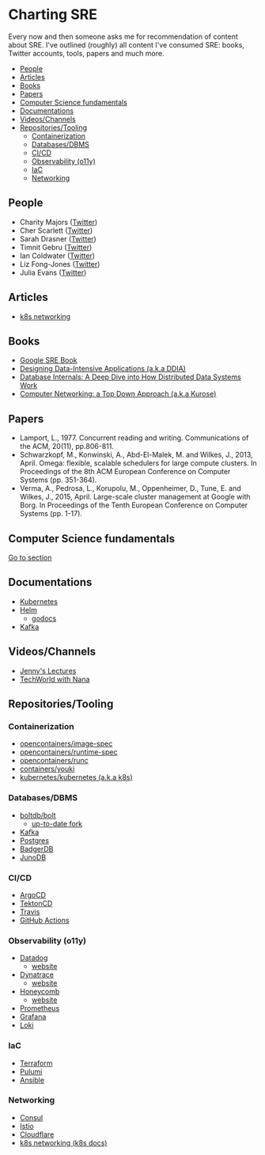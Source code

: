 <h1>Charting SRE</h1>
Every now and then someone asks me for recommendation of content about SRE.
I've outlined (roughly) all content I've consumed SRE: books, Twitter accounts, tools, papers and much more.

- [People](#people)
- [Articles](#articles)
- [Books](#books)
- [Papers](#papers)
- [Computer Science fundamentals](#computer-science-fundamentals)
- [Documentations](#documentations)
- [Videos/Channels](#videoschannels)
- [Repositories/Tooling](#repositoriestooling)
  - [Containerization](#containerization)
  - [Databases/DBMS](#databasesdbms)
  - [CI/CD](#cicd)
  - [Observability (o11y)](#observability-o11y)
  - [IaC](#iac)
  - [Networking](#networking)

## People
- Charity Majors ([Twitter](https://twitter.com/mipsytipsy))
- Cher Scarlett ([Twitter](https://twitter.com/cherthedev))
- Sarah Drasner ([Twitter](https://twitter.com/sarah_edo))
- Timnit Gebru ([Twitter](https://twitter.com/timnitGebru))
- Ian Coldwater ([Twitter](https://twitter.com/iancoldwater))
- Liz Fong-Jones ([Twitter](https://twitter.com/lizthegrey))
- Julia Evans ([Twitter](https://twitter.com/b0rk))

## Articles
- [k8s networking](https://medium.com/@betz.mark/understanding-kubernetes-networking-pods-7117dd28727)

## Books
- [Google SRE Book](https://sre.google/sre-book/table-of-contents/)
- [Designing Data-Intensive Applications (a.k.a DDIA)](https://dataintensive.net/)
- [Database Internals: A Deep Dive into How Distributed Data Systems Work](https://www.databass.dev/)
- [Computer Networking: a Top Down Approach (a.k.a Kurose)](https://gaia.cs.umass.edu/kurose_ross/index.php)

## Papers
- Lamport, L., 1977. Concurrent reading and writing. Communications of the ACM, 20(11), pp.806-811.
- Schwarzkopf, M., Konwinski, A., Abd-El-Malek, M. and Wilkes, J., 2013, April. Omega: flexible, scalable schedulers for large compute clusters. In Proceedings of the 8th ACM European Conference on Computer Systems (pp. 351-364).
- Verma, A., Pedrosa, L., Korupolu, M., Oppenheimer, D., Tune, E. and Wilkes, J., 2015, April. Large-scale cluster management at Google with Borg. In Proceedings of the Tenth European Conference on Computer Systems (pp. 1-17).

## Computer Science fundamentals
[Go to section](COMPUTER_SCIENCE.md)
## Documentations
- [Kubernetes](https://kubernetes.io/docs/home/)
- [Helm](https://helm.sh/)
  - [godocs](https://pkg.go.dev/helm.sh/helm/v3/pkg) 
- [Kafka](https://kafka.apache.org/documentation/)
## Videos/Channels
- [Jenny's Lectures](https://www.youtube.com/@JennyslecturesCSIT)
- [TechWorld with Nana](https://www.youtube.com/@TechWorldwithNana)

## Repositories/Tooling
### Containerization
- [opencontainers/image-spec](https://github.com/opencontainers/image-spec)
- [opencontainers/runtime-spec](https://github.com/opencontainers/runtime-spec)
- [opencontainers/runc](https://github.com/opencontainers/runc)
- [containers/youki](https://github.com/containers/youki)
- [kubernetes/kubernetes (a.k.a k8s)](https://github.com/kubernetes/kubernetes)
### Databases/DBMS
- [boltdb/bolt](https://github.com/boltdb/bolt)
  - [up-to-date fork](https://github.com/etcd-io/bbolt)
- [Kafka](https://github.com/apache/kafka)
- [Postgres](https://github.com/postgres/postgres)
- [BadgerDB](https://github.com/dgraph-io/badger)
- [JunoDB](https://github.com/paypal/junodb)
### CI/CD
- [ArgoCD](https://github.com/argoproj/argo-cd)
- [TektonCD](https://github.com/tektoncd)
- [Travis](https://github.com/travis-ci/travis-ci)
- [GitHub Actions](https://github.com/features/actions)
### Observability (o11y)
- [Datadog](https://github.com/DataDog)
  - [website](https://www.datadoghq.com/)
- [Dynatrace](https://github.com/Dynatrace)
  - [website](https://www.dynatrace.com/)
- [Honeycomb](https://github.com/honeycombio)
  - [website](https://www.honeycomb.io/)
- [Prometheus](https://prometheus.io/docs/introduction/overview/)
- [Grafana](https://grafana.com/docs/)
- [Loki](https://grafana.com/docs/loki/latest/)
### IaC
- [Terraform](https://developer.hashicorp.com/terraform/language)
- [Pulumi](https://www.pulumi.com/docs/get-started/)
- [Ansible](https://docs.ansible.com/)
### Networking
- [Consul](https://developer.hashicorp.com/consul/docs)
- [Istio](https://github.com/istio/istio)
- [Cloudflare](https://www.cloudflare.com/)
- [k8s networking (k8s docs)](https://kubernetes.io/docs/concepts/cluster-administration/networking/)